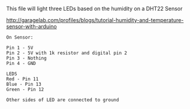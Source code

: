 This file will light three LEDs based on the humidity on a DHT22 Sensor

http://garagelab.com/profiles/blogs/tutorial-humidity-and-temperature-sensor-with-arduino

```
On Sensor:

Pin 1 - 5V
Pin 2 - 5V with 1k resistor and digital pin 2
Pin 3 - Nothing
Pin 4 - GND

LEDS
Red - Pin 11
Blue - Pin 13
Green - Pin 12

Other sides of LED are connected to ground
```
